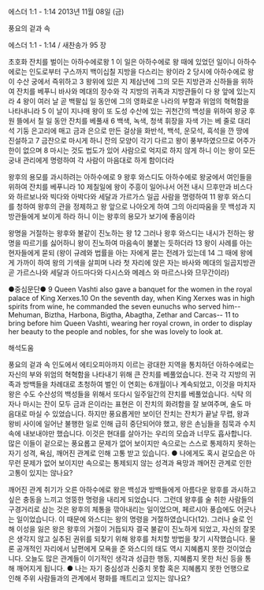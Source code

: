 에스더 1:1 - 1:14 
2013년 11월 08일 (금)

풍요의 겉과 속



에스더 1:1 - 1:14 / 새찬송가 95 장


초호화 잔치를 벌이는 아하수에로왕
1 이 일은 아하수에로 왕 때에 있었던 일이니 아하수에로는 인도로부터 구스까지 백이십칠 지방을 다스리는 왕이라 2 당시에 아하수에로 왕이 수산 궁에서 즉위하고 3 왕위에 있은 지 제삼년에 그의 모든 지방관과 신하들을 위하여 잔치를 베푸니 바사와 메대의 장수와 각 지방의 귀족과 지방관들이 다 왕 앞에 있는지라 4 왕이 여러 날 곧 백팔십 일 동안에 그의 영화로운 나라의 부함과 위엄의 혁혁함을 나타내니라 5 이 날이 지나매 왕이 또 도성 수산에 있는 귀천간의 백성을 위하여 왕궁 후원 뜰에서 칠 일 동안 잔치를 베풀새 6 백색, 녹색, 청색 휘장을 자색 가는 베 줄로 대리석 기둥 은고리에 매고 금과 은으로 만든 걸상을 화반석, 백석, 운모석, 흑석을 깐 땅에 진설하고 7 금잔으로 마시게 하니 잔의 모양이 각기 다르고 왕이 풍부하였으므로 어주가 한이 없으며 8 마시는 것도 법도가 있어 사람으로 억지로 하지 않게 하니 이는 왕이 모든 궁내 관리에게 명령하여 각 사람이 마음대로 하게 함이더라 

왕후의 용모를 과시하려는 아하수에로
9 왕후 와스디도 아하수에로 왕궁에서 여인들을 위하여 잔치를 베푸니라 10 제칠일에 왕이 주흥이 일어나서 어전 내시 므후만과 비스다와 하르보나와 빅다와 아박다와 세달과 가르가스 일곱 사람을 명령하여 11 왕후 와스디를 청하여 왕후의 관을 정제하고 왕 앞으로 나아오게 하여 그의 아리따움을 뭇 백성과 지방관들에게 보이게 하라 하니 이는 왕후의 용모가 보기에 좋음이라

왕명을 거절하는 왕후와 불같이 진노하는 왕
12 그러나 왕후 와스디는 내시가 전하는 왕명을 따르기를 싫어하니 왕이 진노하여 마음속이 불붙는 듯하더라 13 왕이 사례를 아는 현자들에게 묻되 (왕이 규례와 법률을 아는 자에게 묻는 전례가 있는데 14 그 때에 왕에게 가까이 하여 왕의 기색을 살피며 나라 첫 자리에 앉은 자는 바사와 메대의 일곱지방관 곧 가르스나와 세달과 아드마다와 다시스와 메레스
와 마르스나와 므무간이라)

●중심문단●
9 Queen Vashti also gave a banquet for the women in the royal palace of King Xerxes.10 On the seventh day, when King Xerxes was in high spirits from wine, he commanded the seven eunuchs who served him-- Mehuman, Biztha, Harbona, Bigtha, Abagtha, Zethar and Carcas-- 11 to bring before him Queen Vashti, wearing her royal crown, in order to display her beauty to the people and nobles, for she was lovely to look at.

해석도움





풍요의 겉과 속
인도에서 에티오피아까지 이르는 광대한 지역을 통치하던 아하수에로는 자신의 부와 위엄의 혁혁함을 나타내기 위해 큰 잔치를 베풀었습니다. 전국 각 지방의 귀족과 방백들을 차례대로 초청하여 벌인 이 연회는 6개월이나 계속되었고, 이것을 마치자 왕은 수도 수산성의 백성들을 위해서 또다시 일주일간의 잔치를 베풀었습니다. 식탁 의자나 마시는 잔이 모두 금과 은이라는 표현은 이 잔치의 화려함을 잘 보여주며, 술도 마음대로 마실 수 있었습니다. 하지만 풍요롭게만 보이던 잔치는 잔치가 끝날 무렵, 왕과 왕비 사이에 일어난 불행한 일로 인해 급히 중단되어야 했고, 왕은 손님들을 침묵과 수치 속에 내보내야만 했습니다. 이것은 현대를 살아가는 우리의 모습과 너무도 흡사합니다. 많은 이들이 겉으로는 풍요롭고 문제가 없어 보이지만 속으로는 스스로 통제하지 못하는 자기 성격, 욕심, 깨어진 관계로 인해 고통 받고 있습니다.
● 나에게도 혹시 겉모습은 아무런 문제가 없어 보이지만 속으로는 통제되지 않는 성격과 욕망과 깨어진 관계로 인한 고통이 있지는 않나요?

깨어진 관계
취기가 오른 아하수에로 왕은 백성과 방백들에게 아름다운 왕후를 과시하고 싶은 충동을 느끼고 엉뚱한 명령을 내리게 되었습니다. 그런데 왕후를 술 취한 사람들의 구경거리로 삼는 것은 왕후의 체통을 깎아내리는 일이었으며, 페르시아 풍습에도 어긋나는 일이었습니다. 이 때문에 와스디는 왕의 명령을 거절하였습니다(12). 그러나 술로 인해 이성을 잃은 왕은 왕후의 거절이 거듭되자 결국 불같이 진노하게 되었고, 자신의 잘못은 생각지 않고 실추된 권위를 되찾기 위해 왕후를 처치할 방법을 찾기 시작했습니다. 물론 공개적인 자리에서 남편에게 모욕을 준 와스디의 태도 역시 지혜롭지 못한 것이었습니다. 오늘도 많은 관계들이 이기적인 생각과 성급한 행동, 지혜롭지 못한 처신 등을 통해 깨어지게 됩니다.
● 나는 자기 중심성과 신중치 못함 혹은 지혜롭지 못한 언행으로 인해 주위 사람들과의 관계에서 평화를 깨트리고 있지는 않나요?